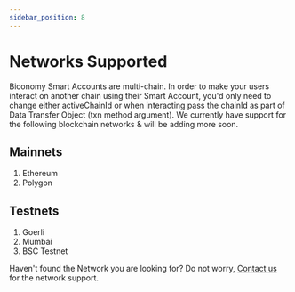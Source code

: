 ```yaml
---
sidebar_position: 8
---
```


# Networks Supported

Biconomy Smart Accounts are multi-chain. In order to make your users interact on another chain using their Smart Account, you'd only need to change either activeChainId or when interacting pass the chainId as part of Data Transfer Object (txn method argument). We currently have support for the following blockchain networks & will be adding more soon.

## Mainnets

1. Ethereum
2. Polygon

## Testnets

1. Goerli
2. Mumbai
3. BSC Testnet

Haven't found the Network you are looking for? Do not worry, [Contact us](https://docs.biconomy.io/comm/contact-us) for the network support.
